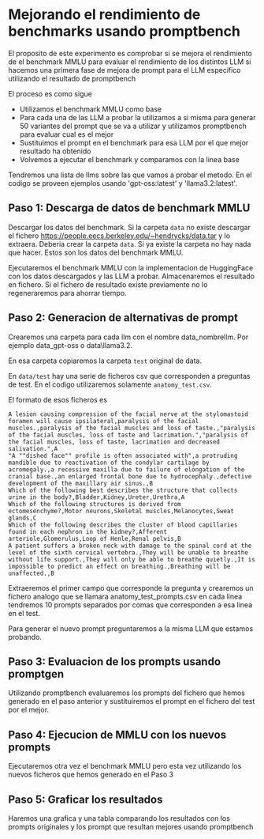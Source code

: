 # Mejorando el rendimiento de benchmarks usando promptbench

El proposito de este experimento es comprobar si se mejora el rendimiento de el benchmark MMLU para evaluar el rendimiento de los distintos LLM si hacemos una primera fase de mejora de prompt para el LLM especifico utilizando el resultado de promptbench

El proceso es como sigue
- Utilizamos el benchmark MMLU como base
- Para cada una de las LLM a probar la utilizamos a si misma para generar 50 variantes del prompt que se va a utilizar y utilizamos promptbench para evaluar cual es el mejor
- Sustituimos el prompt en el benchmark para esa LLM por el que mejor resultado ha obtenido
- Volvemos a ejecutar el benchmark y comparamos con la linea base

Tendremos una lista de llms sobre las que vamos a probar el metodo. En el codigo se proveen ejemplos usando 'gpt-oss:latest' y 'llama3.2:latest'.

## Paso 1: Descarga de datos de benchmark MMLU

Descargar los datos del benchmark. 
Si la carpeta ```data``` no existe descargar el fichero https://people.eecs.berkeley.edu/~hendrycks/data.tar y lo extraera. Deberia crear la carpeta ```data```. Si ya existe la carpeta no hay nada que hacer. 
Estos son los datos del benchmark MMLU.

Ejecutaremos el benchmark MMLU con la implementacion de HuggingFace con los datos descargados y las LLM a probar. Almacenaremos el resultado en fichero. Si el fichero de resultado existe previamente no lo regeneraremos para ahorrar tiempo.

## Paso 2: Generacion de alternativas de prompt

Crearemos una carpeta para cada llm con el nombre data\_nombrellm. Por ejemplo data\_gpt-oss o data\llama3.2.

En esa carpeta copiaremos la carpeta ```test``` original de data.

En ```data/test``` hay una serie de ficheros csv que corresponden a preguntas de test. En el codigo utilizaremos solamente ```anatomy_test.csv```.

El formato de esos ficheros es

```csv
A lesion causing compression of the facial nerve at the stylomastoid foramen will cause ipsilateral,paralysis of the facial muscles.,paralysis of the facial muscles and loss of taste.,"paralysis of the facial muscles, loss of taste and lacrimation.","paralysis of the facial muscles, loss of taste, lacrimation and decreased salivation.",A
"A ""dished face"" profile is often associated with",a protruding mandible due to reactivation of the condylar cartilage by acromegaly.,a recessive maxilla due to failure of elongation of the cranial base.,an enlarged frontal bone due to hydrocephaly.,defective development of the maxillary air sinus.,B
Which of the following best describes the structure that collects urine in the body?,Bladder,Kidney,Ureter,Urethra,A
Which of the following structures is derived from ectomesenchyme?,Motor neurons,Skeletal muscles,Melanocytes,Sweat glands,C
Which of the following describes the cluster of blood capillaries found in each nephron in the kidney?,Afferent arteriole,Glomerulus,Loop of Henle,Renal pelvis,B
A patient suffers a broken neck with damage to the spinal cord at the level of the sixth cervical vertebra.,They will be unable to breathe without life support.,They will only be able to breathe quietly.,It is impossible to predict an effect on breathing.,Breathing will be unaffected.,B
```

Extraeremos el primer campo que corresponde la pregunta y crearemos un fichero analogo que se llamara anatomy\_test\_prompts.csv en cada linea tendremos 10 prompts separados por comas que corresponden a esa linea en el test.

Para generar el nuevo prompt preguntaremos a la misma LLM que estamos probando.

## Paso 3: Evaluacion de los prompts usando promptgen

Utilizando promptbench evaluaremos los prompts del fichero que hemos generado en el paso anterior y sustituiremos el prompt en el fichero del test por el mejor.

## Paso 4: Ejecucion de MMLU con los nuevos prompts

Ejecutaremos otra vez el benchmark MMLU pero esta vez utilizando los nuevos ficheros que hemos generado en el Paso 3

## Paso 5: Graficar los resultados

Haremos una grafica y una tabla comparando los resultados con los prompts originales y los prompt que resultan mejores usando promptbench
